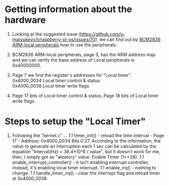 # Getting information about the hardware

1. Looking at the suggested issue (https://github.com/s-matyukevich/raspberry-pi-os/issues/70), we can find out by [BCM2836 ARM-local peripherals](https://www.raspberrypi.org/documentation/hardware/raspberrypi/bcm2836/QA7_rev3.4.pdf) how to use the peripherals.

1. BCM2836 ARM-local peripherals, page 3, has the ARM address map and we can verify the base address of Local peripherals is 0x40000000.

1. Page 7 we find the register's addresses for "Local timer".  
0x4000_0034 Local timer control & status  
0x4000_0038 Local timer write flags

1. Page 17 bits of Local timer control & status, Page 18 bits of Local timer write flags.

# Steps to setup the "Local Timer"

1. Following the "kernel.c" ...
1.1 timer_init() - reload the time interval - Page 17 - Address: 0x4000_0034 Bits 0:27. According to the information, the value to generate an interruption each 1 sec can be calculated by the equation "Interval(Hz) = 38.4*10^6 / value", but it doesn't work for me, then, I simply got an "aleatory" value. Enable Timer (1<<28).
1.1 enable_interrupt_controller() - it isn't enabling interrupt controller, instead, it's enabling local timer interrupt.
1.1 enable_irq() - nothing to change.
1.1 handle_timer_irq() - clear the interrupt flag and reload timer at 0x4000_0038.